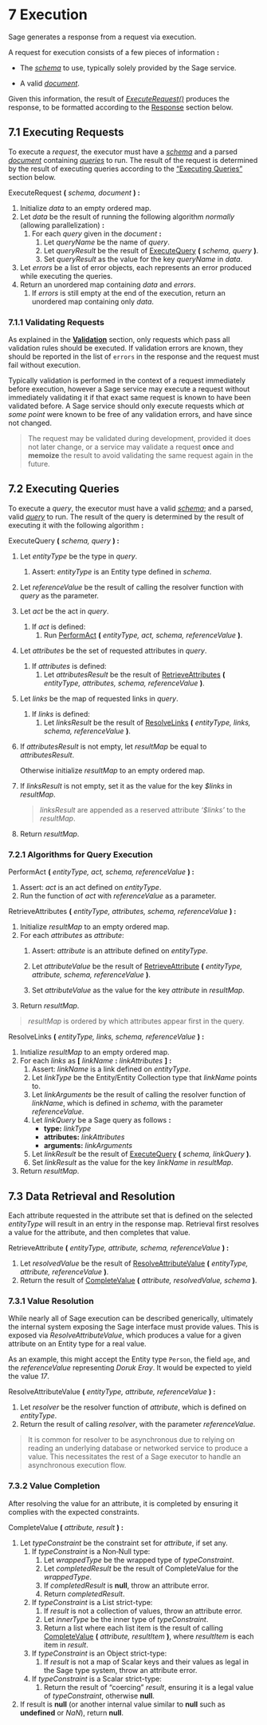 # <a name="execution">7</a> Execution

Sage generates a response from a request via execution.

A request for execution consists of a few pieces of information **:**

-   The [*schema*](#4.1) to use, typically solely provided by the Sage service.

-   A valid *[document](#6.1)*.


Given this information, the result of *[ExecuteRequest()](#7.1.ExecuteRequest())* produces the response, to be formatted according to the [Response](#response) section below.

## <a name="7.1">7.1</a> Executing Requests

To execute a *request*, the executor must have a *[schema](#4.1)* and a parsed *[document](#6.1)* containing *[queries](#6.2)* to run. The result of the request is determined by the result of executing queries according to the [“Executing Queries”](#7.2) section below.

<a name="7.1.0">ExecuteRequest</a> **(** *schema, document* **) :**

1.  Initialize *data* to an empty ordered map.
3.  Let *data* be the result of running the following algorithm *normally* (allowing parallelization) **:**
    1.  For each *query* given in the *document* **:**
        1.  Let *queryName* be the name of *query*.
        2.  Let *queryResult* be the result of [ExecuteQuery](#7.2.0) **(** *schema, query* **)**.
        3.  Set *queryResult* as the value for the key *queryName* in *data*.
4.  Let *errors* be a list of error objects, each represents an error produced while executing the queries.
5.  Return an unordered map containing *data* and *errors*.
    1.  If *errors* is still empty at the end of the execution, return an unordered map containing only *data*.


### <a name="7.1.1">7.1.1</a> Validating Requests

As explained in the [**Validation**](#validation) section, only requests which pass all validation rules should be executed. If validation errors are known, they should be reported in the list of `errors` in the response and the request must fail without execution.

Typically validation is performed in the context of a request immediately before execution, however a Sage service may execute a request without immediately validating it if that exact same request is known to have been
validated before. A Sage service should only execute requests which *at some point* were known to be free of any validation errors, and have since not changed.

>   The request may be validated during development, provided it does not later change, or a service may validate a request **once** and **memoize** the result to avoid validating the same request again in the future.

## <a name="7.2">7.2</a> Executing Queries

To execute a *query*, the executor must have a valid *[schema](#4.1)*; and a parsed, valid *[query](#6.2)* to run. The result of the query is determined by the result of executing it with the following algorithm **:**

<a name="7.2.0">ExecuteQuery</a> **(** *schema, query* **) :**

1.  Let *entityType* be the type in *query*.

    1.  Assert: *entityType* is an Entity type defined in *schema*.

2.  Let *referenceValue* be the result of calling the resolver function with *query* as the parameter.

3.  Let *act* be the act in *query*.
    1.  If *act* is defined:
        1.  Run [PerformAct](#7.2.1.1) **(** *entityType, act, schema, referenceValue* **)**.

4.  Let *attributes* be the set of requested attributes in *query*.
    1.  If *attributes* is defined:
        1.  Let *attributesResult* be the result of [RetrieveAttributes](#7.2.1.2) **(** *entityType, attributes, schema, referenceValue* **)**.

5.  Let *links* be the map of requested links in *query*.

    1.  If *links* is defined:
        1.  Let *linksResult* be the result of [ResolveLinks](#7.2.1.3) **(** *entityType, links, schema, referenceValue* **)**.

  6.  If *attributesResult* is not empty, let *resultMap* be equal to *attributesResult*.

      Otherwise initialize *resultMap* to an empty ordered map.

  7.  If *linksResult* is not empty, set it as the value for the key *$links* in *resultMap*.

      >   *linksResult* are appended as a reserved attribute *‘$links’* to the *resultMap*.

  8.  Return *resultMap*.


### <a name="7.2.1">7.2.1</a> Algorithms for Query Execution

<a name="7.2.1.1">PerformAct</a> **(** *entityType, act, schema, referenceValue* **) :**

1.  Assert: *act* is an act defined on *entityType*.
2.  Run the function of *act* with *referenceValue* as a parameter.

<a name="7.2.1.2">RetrieveAttributes</a> **(** *entityType, attributes, schema, referenceValue* **) :**

1.  Initialize *resultMap* to an empty ordered map.
2.  For each *attributes* as *attribute*:
    1.  Assert: *attribute* is an attribute defined on *entityType*.
    2.  Let *attributeValue* be the result of [RetrieveAttribute](#7.3.0) **(** *entityType, attribute, schema, referenceValue* **)**.

    3.  Set *attributeValue* as the value for the key *attribute* in *resultMap*.
3.  Return *resultMap*.

>   *resultMap* is ordered by which attributes appear first in the query.

<a name="7.2.1.3">ResolveLinks</a> **(** *entityType, links, schema, referenceValue* **) :**

1.  Inıtialize *resultMap* to an empty ordered map.
2.  For each *links* as **[** *linkName* **:** *linkAttributes* **]** **:**
    1.  Assert: *linkName* is a link defined on *entityType*.
    2.  Let *linkType* be the Entity/Entity Collection type that *linkName* points to.
    4.  Let *linkArguments* be the result of calling the resolver function of *linkName*, which is defined in *schema*, with the parameter *referenceValue*.
    5.  Let *linkQuery* be a Sage query as follows **:**
        -   **type:** *linkType*
        -   **attributes:** *linkAttributes*
        -   **arguments:** *linkArguments*
    6.  Let *linkResult* be the result of [ExecuteQuery](#7.2.0) **(** *schema, linkQuery* **)**.
    7.  Set *linkResult* as the value for the key *linkName* in *resultMap*.
3.  Return *resultMap*.

## <a name="7.3">7.3</a> Data Retrieval and Resolution

Each attribute requested in the attribute set that is defined on the selected *entityType* will result in an entry in the response map. Retrieval first resolves a value for the attribute, and then completes that value.

<a name="7.3.0">RetrieveAttribute</a>  **(** *entityType, attribute, schema, referenceValue* **) :**

1.  Let *resolvedValue* be the result of [ResolveAttributeValue](#7.3.1.1) **(** *entityType, attribute, referenceValue* **)**.
2.  Return the result of [CompleteValue](#7.3.1.2) **(** *attribute, resolvedValue, schema* **)**.

### <a name="7.3.1">7.3.1</a> Value Resolution

While nearly all of Sage execution can be described generically, ultimately the internal system exposing the Sage interface must provide values. This is exposed via *ResolveAttributeValue*, which produces a value for a given attribute on an Entity type for a real value.

As an example, this might accept the Entity type `Person`, the field `age`, and the *referenceValue* representing *Doruk Eray*. It would be expected to yield the value *17*.

<a name="7.3.1.1">ResolveAttributeValue</a> **(** *entityType, attribute, referenceValue* **) :**

1.  Let *resolver* be the resolver function of *attribute*, which is defined on *entityType*.
2.  Return the result of calling *resolver*, with the parameter *referenceValue*.

>   It is common for resolver to be asynchronous due to relying on reading an underlying database or networked service to produce a value. This necessitates the rest of a Sage executor to handle an asynchronous execution flow.

### <a name="7.3.2">7.3.2</a> Value Completion

After resolving the value for an attribute, it is completed by ensuring it complies with the expected constraints.

<a name="7.3.2.1">CompleteValue</a> **(** *attribute, result* **) :**

1.  Let *typeConstraint* be the constraint set for *attribute*, if set any.  
    1.  If *typeConstraint* is a Non‐Null type:
        1.  Let *wrappedType* be the wrapped type of *typeConstraint*.
        2.  Let *completedResult* be the result of <a name="7.3.2.1">CompleteValue</a> for the *wrappedType*.
        3.  If *completedResult* is **null**, throw an attribute error.
        4.  Return *completedResult*.
    2.  If *typeConstraint* is a List strict-type:
        1.  If *result* is not a collection of values, throw an attribute error.
        2.  Let *innerType* be the inner type of *typeConstraint*.
        3.  Return a list where each list item is the result of calling [CompleteValue](#7.3.2.1) **(** *attribute, resultItem* **)**, where *resultItem* is each item in *result*.
    3.  If *typeConstraint* is an Object strict-type:
        1.  If *result* is not a map of Scalar keys and their values as legal in the Sage type system, throw an attribute error.
    4.  If *typeConstraint* is a Scalar strict-type:
        1.  Return the result of “coercing” *result*, ensuring it is a legal value of *typeConstraint*, otherwise **null**.
2.  If result is **null** (or another internal value similar to **null** such as **undefined** or *NaN*), return **null**.

